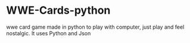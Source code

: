 # WWE-Cards-python
 wwe card game made in python to play with computer, just play and feel nostalgic. It uses Python and Json
